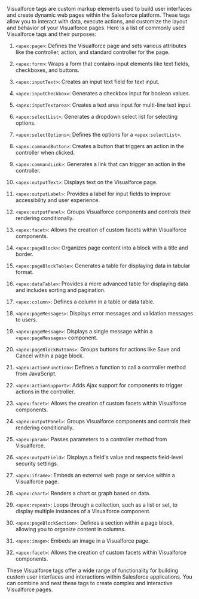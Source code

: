 Visualforce tags are custom markup elements used to build user interfaces and create dynamic web pages within the Salesforce platform. These tags allow you to interact with data, execute actions, and customize the layout and behavior of your Visualforce pages. Here is a list of commonly used Visualforce tags and their purposes:

1. `<apex:page>`: Defines the Visualforce page and sets various attributes like the controller, action, and standard controller for the page.

2. `<apex:form>`: Wraps a form that contains input elements like text fields, checkboxes, and buttons.

3. `<apex:inputText>`: Creates an input text field for text input.

4. `<apex:inputCheckbox>`: Generates a checkbox input for boolean values.

5. `<apex:inputTextarea>`: Creates a text area input for multi-line text input.

6. `<apex:selectList>`: Generates a dropdown select list for selecting options.

7. `<apex:selectOptions>`: Defines the options for a `<apex:selectList>`.

8. `<apex:commandButton>`: Creates a button that triggers an action in the controller when clicked.

9. `<apex:commandLink>`: Generates a link that can trigger an action in the controller.

10. `<apex:outputText>`: Displays text on the Visualforce page.

11. `<apex:outputLabel>`: Provides a label for input fields to improve accessibility and user experience.

12. `<apex:outputPanel>`: Groups Visualforce components and controls their rendering conditionally.

13. `<apex:facet>`: Allows the creation of custom facets within Visualforce components.

14. `<apex:pageBlock>`: Organizes page content into a block with a title and border.

15. `<apex:pageBlockTable>`: Generates a table for displaying data in tabular format.

16. `<apex:dataTable>`: Provides a more advanced table for displaying data and includes sorting and pagination.

17. `<apex:column>`: Defines a column in a table or data table.

18. `<apex:pageMessages>`: Displays error messages and validation messages to users.

19. `<apex:pageMessage>`: Displays a single message within a `<apex:pageMessages>` component.

20. `<apex:pageBlockButtons>`: Groups buttons for actions like Save and Cancel within a page block.

21. `<apex:actionFunction>`: Defines a function to call a controller method from JavaScript.

22. `<apex:actionSupport>`: Adds Ajax support for components to trigger actions in the controller.

23. `<apex:facet>`: Allows the creation of custom facets within Visualforce components.

24. `<apex:outputPanel>`: Groups Visualforce components and controls their rendering conditionally.

25. `<apex:param>`: Passes parameters to a controller method from Visualforce.

26. `<apex:outputField>`: Displays a field's value and respects field-level security settings.

27. `<apex:iframe>`: Embeds an external web page or service within a Visualforce page.

28. `<apex:chart>`: Renders a chart or graph based on data.

29. `<apex:repeat>`: Loops through a collection, such as a list or set, to display multiple instances of a Visualforce component.

30. `<apex:pageBlockSection>`: Defines a section within a page block, allowing you to organize content in columns.

31. `<apex:image>`: Embeds an image in a Visualforce page.

32. `<apex:facet>`: Allows the creation of custom facets within Visualforce components.

These Visualforce tags offer a wide range of functionality for building custom user interfaces and interactions within Salesforce applications. You can combine and nest these tags to create complex and interactive Visualforce pages.
